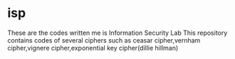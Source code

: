 # isp
These are the codes written me is Information Security Lab 
This repository contains codes of several ciphers such as ceasar cipher,vernham cipher,vignere cipher,exponential key cipher(dillie hillman)
